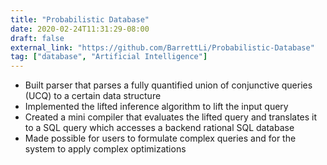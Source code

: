 ```yaml
---
title: "Probabilistic Database"
date: 2020-02-24T11:31:29-08:00
draft: false
external_link: "https://github.com/BarrettLi/Probabilistic-Database"
tag: ["database", "Artificial Intelligence"]
---
```


* Built parser that parses a fully quantified union of conjunctive queries (UCQ) to a certain data structure
* Implemented the lifted inference algorithm to lift the input query
* Created a mini compiler that evaluates the lifted query and translates it to a SQL query which accesses a backend rational SQL database
* Made possible for users to formulate complex queries and for the system to apply complex optimizations
